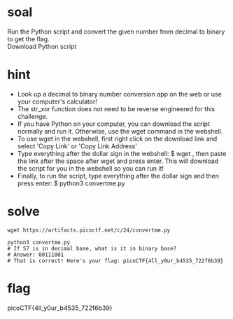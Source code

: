 # soal
Run the Python script and convert the given number from decimal to binary to get the flag. \
Download Python script

# hint
- Look up a decimal to binary number conversion app on the web or use your computer's calculator!
- The str_xor function does not need to be reverse engineered for this challenge.
- If you have Python on your computer, you can download the script normally and run it. Otherwise, use the wget command in the webshell.
- To use wget in the webshell, first right click on the download link and select 'Copy Link' or 'Copy Link Address'
- Type everything after the dollar sign in the webshell: $ wget , then paste the link after the space after wget and press enter. This will download the script for you in the webshell so you can run it!
- Finally, to run the script, type everything after the dollar sign and then press enter: $ python3 convertme.py

# solve
```
wget https://artifacts.picoctf.net/c/24/convertme.py

python3 convertme.py
# If 57 is in decimal base, what is it in binary base?
# Answer: 00111001
# That is correct! Here's your flag: picoCTF{4ll_y0ur_b4535_722f6b39}
```

# flag
picoCTF{4ll_y0ur_b4535_722f6b39}